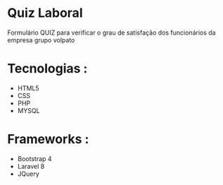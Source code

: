 # Quiz Laboral
Formulário QUIZ para verificar o grau de satisfação dos funcionários da empresa grupo volpato

# Tecnologias :  
<div> 
    <ul>
        <li>HTML5</li>
        <li>CSS</li>
        <li>PHP</li>
        <li>MYSQL</li>
    </ul>
 </div>

# Frameworks :  
<div> 
    <ul>
        <li>Bootstrap 4</li>
        <li>Laravel 8</li>
        <li>JQuery</li>
    </ul>
 </div>
